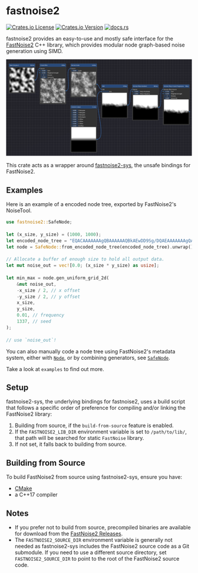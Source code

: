 # fastnoise2

[![Crates.io License](https://img.shields.io/crates/l/fastnoise2)](https://github.com/Lemonzyy/fastnoise2-rs/blob/main/LICENSE)
[![Crates.io Version](https://img.shields.io/crates/v/fastnoise2)](https://crates.io/crates/fastnoise2)
[![docs.rs](https://docs.rs/fastnoise2/badge.svg)](https://docs.rs/fastnoise2/latest/fastnoise2/)

fastnoise2 provides an easy-to-use and mostly safe interface for the [FastNoise2](https://github.com/Auburn/FastNoise2) C++ library, which provides modular node graph-based noise generation using SIMD.

![NoiseTool Node Tree](https://raw.githubusercontent.com/Lemonzyy/fastnoise2-rs/main/fastnoise2-rs/examples/noisetool.png)

This crate acts as a wrapper around [fastnoise2-sys](https://crates.io/crates/fastnoise2-sys), the unsafe bindings for FastNoise2.

## Examples

Here is an example of a encoded node tree, exported by FastNoise2's NoiseTool.

```rust
use fastnoise2::SafeNode;

let (x_size, y_size) = (1000, 1000);
let encoded_node_tree = "EQACAAAAAAAgQBAAAAAAQBkAEwDD9Sg/DQAEAAAAAAAgQAkAAGZmJj8AAAAAPwEEAAAAAAAAAEBAAAAAAAAAAAAAAAAAAAAAAAAAAAAAAAAAAM3MTD4AMzMzPwAAAAA/";
let node = SafeNode::from_encoded_node_tree(encoded_node_tree).unwrap();

// Allocate a buffer of enough size to hold all output data.
let mut noise_out = vec![0.0; (x_size * y_size) as usize];

let min_max = node.gen_uniform_grid_2d(
    &mut noise_out,
    -x_size / 2, // x offset
    -y_size / 2, // y offset
    x_size,
    y_size,
    0.01, // frequency
    1337, // seed
);

// use `noise_out`!
```

You can also manually code a node tree using FastNoise2's metadata system, either with [`Node`](https://docs.rs/fastnoise2/latest/fastnoise2/struct.Node.html), or by combining generators, see [`SafeNode`](https://docs.rs/fastnoise2/latest/fastnoise2/struct.SafeNode.html).

Take a look at `examples` to find out more.

## Setup

fastnoise2-sys, the underlying bindings for fastnoise2, uses a build script that follows a specific order of preference for compiling and/or linking the FastNoise2 library:

1. Building from source, if the `build-from-source` feature is enabled.
2. If the `FASTNOISE2_LIB_DIR` environment variable is set to `/path/to/lib/`, that path will be searched for static `FastNoise` library.
3. If not set, it falls back to building from source.

## Building from Source

To build FastNoise2 from source using fastnoise2-sys, ensure you have:

- [CMake](https://cmake.org/)
- a C++17 compiler

## Notes

- If you prefer not to build from source, precompiled binaries are available for download from the [FastNoise2 Releases](https://github.com/Auburn/FastNoise2/releases).
- The `FASTNOISE2_SOURCE_DIR` environment variable is generally not needed as fastnoise2-sys includes the FastNoise2 source code as a Git submodule. If you need to use a different source directory, set `FASTNOISE2_SOURCE_DIR` to point to the root of the FastNoise2 source code.
